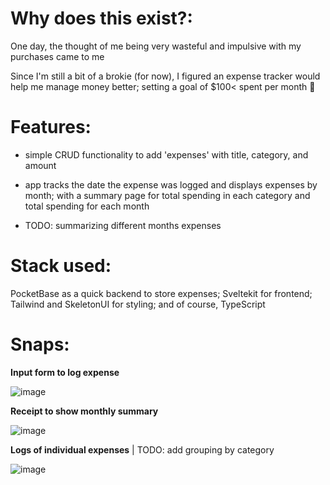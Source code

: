 # **Why does this exist?:**

One day, the thought of me being very wasteful and impulsive with my purchases came to me

Since I'm still a bit of a brokie (for now), I figured an expense tracker would help me manage money better; 
setting a goal of $100< spent per month 🤔

# Features: 

 - simple CRUD functionality to add 'expenses' with title, category, and amount
 
 - app tracks the date the expense was logged and displays expenses by month;
   with a summary page for total spending in each category and total spending for each month

 - TODO: summarizing different months expenses

# Stack used: 

 PocketBase as a quick backend to store expenses; 
 Sveltekit for frontend; 
 Tailwind and SkeletonUI for styling;
 and of course, TypeScript 

# Snaps:
**Input form to log expense**

![image](https://github.com/bedminer1/SVK_EXPENSE/assets/124355842/7066e660-318c-4935-83d1-d67ba49f4706)

**Receipt to show monthly summary**

![image](https://github.com/bedminer1/SVK_EXPENSE/assets/124355842/90f8243a-745d-4f13-b86d-c78ca7ecbcac)

**Logs of individual expenses** | TODO: add grouping by category

![image](https://github.com/bedminer1/SVK_EXPENSE/assets/124355842/94958ec2-651e-4411-8026-830fbf0ebf87)


